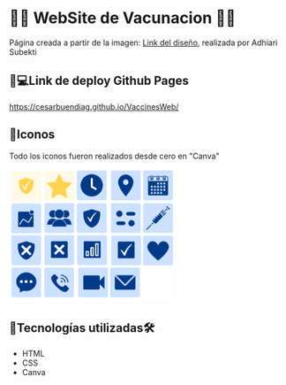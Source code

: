 # 💉💉 WebSite de Vacunacion 💉💉

Página creada a partir de la imagen: [Link del diseño](/assets/Landing.png), realizada por Adhiari Subekti

## 💉💻Link de deploy Github Pages
https://cesarbuendiag.github.io/VaccinesWeb/

##  💉Iconos

Todo los iconos fueron realizados desde cero en "Canva"

<img src="assets/Logos.png" alt="logos" width="300px">

## 💉Tecnologías utilizadas🛠️ 
- HTML 
- CSS
- Canva




